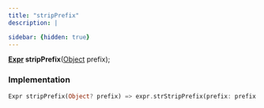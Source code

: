 ```yaml
---
title: "stripPrefix"
description: |

sidebar: {hidden: true}
---
```

<span class="dart-code"><strong>[Expr] stripPrefix</strong>(<span class="nobr">[Object] prefix</span>);</span>


### Implementation
```dart
Expr stripPrefix(Object? prefix) => expr.strStripPrefix(prefix: prefix.expr);
```

[Expr]: /reference/classes/expr/
[Object]: https://api.flutter.dev/flutter/dart-core/Object-class.html